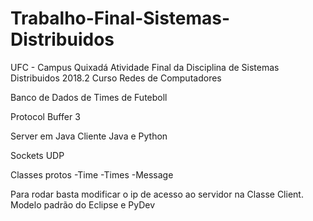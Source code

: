 # Trabalho-Final-Sistemas-Distribuidos
UFC - Campus Quixadá
Atividade Final da Disciplina de Sistemas Distribuidos 2018.2
Curso Redes de Computadores

Banco de Dados de Times de Futeboll

Protocol Buffer 3


Server em Java
Cliente Java e Python

Sockets UDP

Classes protos
-Time
-Times
-Message


Para rodar basta modificar o ip de acesso ao servidor na Classe Client.
Modelo padrão do Eclipse e PyDev 


